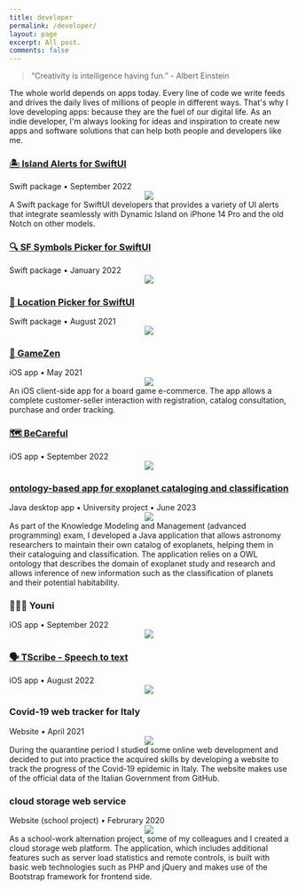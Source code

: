 ```yaml
---
title: developer
permalink: /developer/
layout: page
excerpt: All post.
comments: false
---
```


> “Creativity is intelligence having fun.” - Albert Einstein

The whole world depends on apps today. Every line of code we write feeds and drives the daily lives of millions of people in different ways. That's why I love developing apps: because they are the fuel of our digital life. As an indie developer, I'm always looking for ideas and inspiration to create new apps and software solutions that can help both people and developers like me.


### [🏝️ Island Alerts for SwiftUI](https://github.com/alessiorubicini/IslandAlertsForSwiftUI)
<div class="post-meta">
	Swift package • September 2022
</div>
<center>
	<img class="journey-img" src="/assets/img/projects/IslandAlertsForSwiftUI.png" >
</center>
A Swift package for SwiftUI developers that provides a variety of UI alerts that integrate seamlessly with Dynamic Island on iPhone 14 Pro and the old Notch on other models.

### [🔍 SF Symbols Picker for SwiftUI](https://github.com/alessiorubicini/SFSymbolsPickerForSwiftUI)
<div class="post-meta">
	Swift package • January 2022
</div>
<center>
	<img class="journey-img" src="/assets/img/projects/SFSymbolsPicker.png" >
</center>


### [📍 Location Picker for SwiftUI](https://github.com/alessiorubicini/LocationPickerForSwiftUI)
<div class="post-meta">
	Swift package • August 2021
</div>
<center>
	<img class="journey-img" src="/assets/img/projects/LocationPickerForSwiftUI.png" >
</center>

### [🛒 GameZen](https://github.com/alessiorubicini/GameZen-iOS)
<div class="post-meta">
	iOS app • May 2021
</div>
<center>
	<img class="journey-img" src="/assets/img/projects/GameZen.png" >
</center>
An iOS client-side app for a board game e-commerce. The app allows a complete customer-seller interaction with registration, catalog consultation, purchase and order tracking.

### [🗺️ BeCareful](https://github.com/alessiorubicini/BeCareful-iOS)
<div class="post-meta">
	iOS app • September 2022
</div>
<center>
	<img class="journey-img" src="/assets/img/projects/BeCareful.png" >
</center>

### [ontology-based app for exoplanet cataloging and classification](https://github.com/alessiorubicini/ExoplanetCataloguer)
<div class="post-meta">
	Java desktop app • University project • June 2023
</div>
<center>
	<img class="journey-img" src="/assets/img/projects/exoplanet-cataloguer.png" >
</center>
As part of the Knowledge Modeling and Management (advanced programming) exam, I developed a Java application that allows astronomy researchers to maintain their own catalog of exoplanets, helping them in their cataloguing and classification. The application relies on a OWL ontology that describes the domain of exoplanet study and research and allows inference of new information such as the classification of planets and their potential habitability.

### 👩🏻‍🎓 Youni
<div class="post-meta">
	iOS app • September 2022
</div>
<center>
	<img class="journey-img" src="/assets/img/projects/Youni.png" >
</center>

### [🗣️ TScribe - Speech to text](https://github.com/alessiorubicini/TScribe-iOS)
<div class="post-meta">
	iOS app • August 2022
</div>
<center>
	<img class="journey-img" src="/assets/img/projects/TScribe.jpg" >
</center>



### Covid-19 web tracker for Italy
<div class="post-meta">
	Website • April 2021
</div>
<center>
	<img class="journey-img" src="/assets/img/projects/COVID-IT-website.png" >
</center>
During the quarantine period I studied some online web development and decided to put into practice the acquired skills by developing a website to track the progress of the Covid-19 epidemic in Italy. The website makes use of the official data of the Italian Government from GitHub.

### cloud storage web service
<div class="post-meta">
	Website (school project) • Februrary 2020
</div>
<center>
	<img class="journey-img" src="/assets/img/projects/antonserver.png" >
</center>
As a school-work alternation project, some of my colleagues and I created a cloud storage web platform. The application, which includes additional features such as server load statistics and remote controls, is built with basic web technologies such as PHP and jQuery and makes use of the Bootstrap framework for frontend side.

